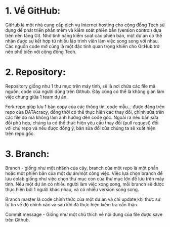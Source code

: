 # 1. Về GitHub:
GitHub là một nhà cung cấp dịch vụ Internet hosting cho cộng đồng Tech sử dụng để phát triển phần mềm và kiểm soát phiên bản (version control) dựa trên nền tảng Git. Nhờ tính năng kiểm soát các phiên bản, một dự án có thể nhận được sự kết hợp từ nhiều lập trình viên làm việc song song với nhau. Các nguồn code mở cũng là một đặc tính quan trọng khiến cho GitHub trở nên phổ biến với cộng đồng Tech.

# 2. Repository:
Repository giống như 1 thư mục trên máy tính, sẽ là nơi chứa các file mã nguồn, code của người dùng trên Github. Đây cũng có thể là không gian làm việc chung giữa 1 team dự án.

Fork repo giúp lưu 1 bản copy của các thông tin, code mẫu... được đăng trên repo của DATAcracy, đồng thời có thể thực hiện các thay đổi, chỉnh sửa trên các file đó mà không làm ảnh hưởng đến code gốc. Ngoài ra nếu bản sửa đổi phù hợp, chúng ta có thể thực hiện yêu cầu thay đổi (pull request) đối với chủ repo và nếu được đồng ý, bản sửa đổi của chúng ta sẽ xuất hiện trên repo gốc.

# 3. Branch:
Branch - giống như một nhánh của cây, branch của một repo là một phần hoặc một phiên bản của một dự án/một công việc. Việc lựa chọn branch để lưu colab giống như việc chọn thư mục con của thư mục lớn để lưu trên máy tính. Nếu một dự án có nhiều người làm việc xong xong, mỗi branch sẽ được thực hiện bởi 1 người khác nhau, và có nhiều version song song. 

Branch master là code chính thức của một dự án và chỉ update khi thực sự tự tin về độ chính xác và sau khi đã thực hiện kiểm tra cẩn thận.

Commit message - Giống như một chú thích về nội dung của file được save trên Github.

